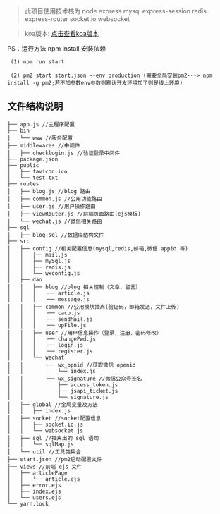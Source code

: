 >此项目使用技术栈为 node express mysql express-session redis express-router socket.io websocket

>koa版本: [点击查看koa版本](https://github.com/jkhuangfu/node_server/tree/koa-version)

PS：运行方法 npm install 安装依赖
	
	 (1) npm run start

	 (2) pm2 start start.json --env production (需要全局安装pm2---> npm install -g pm2;若不加参数env参数则默认开发环境加了则是线上环境)

## 文件结构说明
```
├── app.js //主程序配置
├── bin
│   └── www //服务配置
├── middlewares //中间件
│   ├── checklogin.js //验证登录中间件
├── package.json
├── public
│   ├── favicon.ico
│   └── test.txt
├── routes
│   ├── blog.js //blog 路由
│   ├── common.js //公用功能路由
│   ├── user.js //用户操作路由
│   ├── viewRouter.js //前端页面路由(ejs模板)
│   └── wechat.js //微信相关路由
├── sql
│   ├── blog.sql //数据库结构文件
├── src
│   ├── config //相关配置信息(mysql,redis,邮箱,微信 appid 等)
│   │   ├── mail.js
│   │   ├── mySql.js
│   │   ├── redis.js
│   │   └── wxconfig.js
│   ├── dao
│   │   ├── blog //blog 相关控制（文章，留言）
│   │   │   ├── article.js
│   │   │   └── message.js
│   │   ├── common //公用模块抽离(验证码，邮箱发送，文件上传)
│   │   │   ├── cacp.js
│   │   │   ├── sendMail.js
│   │   │   └── upFile.js
│   │   ├── user //用户信息操作（登录，注册，密码修改）
│   │   │   ├── changePwd.js
│   │   │   ├── login.js
│   │   │   └── register.js
│   │   └── wechat
│   │       ├── wx_opnid //获取微信 openid
│   │       │   └── index.js
│   │       └── wx_signature //微信公众号签名
│   │           ├── access_token.js
│   │           ├── jsapi_ticket.js
│   │           └── signature.js
│   ├── global //全局变量及方法
│   │   ├── index.js
│   ├── socket //socket配置信息
│   │   ├── socket.io.js
│   │   └── websocket.js
│   ├── sql //抽离出的 sql 语句
│   │   └── sqlMap.js
│   └── util //工具类集合
├── start.json //pm2启动配置文件
├── views //前端 ejs 文件
│   ├── articlePage
│   │   └── article.ejs
│   ├── error.ejs
│   ├── index.ejs
│   └── users.ejs
└── yarn.lock
```



		

